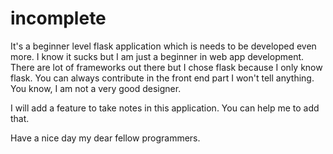 # __incomplete__
It's a beginner level flask application which is needs to be developed even more.
I know it sucks but I am just a beginner in web app development.
There are lot of frameworks out there but I chose flask because I only know flask.
You can always contribute in the front end part I won't tell anything.
You know, I am not a very good designer.
 
I will add a feature to take notes in this application.
You can help me to add that.

Have a nice day my dear fellow programmers.
